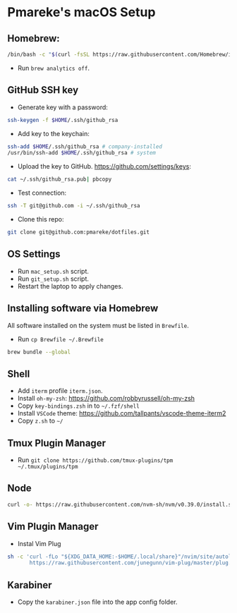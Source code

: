 # Pmareke's macOS Setup

## Homebrew:

```sh
/bin/bash -c "$(curl -fsSL https://raw.githubusercontent.com/Homebrew/install/HEAD/install.sh)"
```

- Run `brew analytics off`.

## GitHub SSH key

- Generate key with a password:

```sh
ssh-keygen -f $HOME/.ssh/github_rsa
```

- Add key to the keychain:

```sh
ssh-add $HOME/.ssh/github_rsa # company-installed
/usr/bin/ssh-add $HOME/.ssh/github_rsa # system
```

- Upload the key to GitHub. https://github.com/settings/keys:

```sh
cat ~/.ssh/github_rsa.pub| pbcopy
```

- Test connection:

```sh
ssh -T git@github.com -i ~/.ssh/github_rsa
```

- Clone this repo:

```sh
git clone git@github.com:pmareke/dotfiles.git
```

## OS Settings

- Run `mac_setup.sh` script.
- Run `git_setup.sh` script.
- Restart the laptop to apply changes.

## Installing software via Homebrew

All software installed on the system must be listed in `Brewfile`.

- Run `cp Brewfile ~/.Brewfile`

```sh
brew bundle --global
```

## Shell

- Add `iterm` profile `iterm.json`.
- Install `oh-my-zsh`: https://github.com/robbyrussell/oh-my-zsh
- Copy `key-bindings.zsh` in to `~/.fzf/shell`
- Install `VSCode` theme: https://github.com/tallpants/vscode-theme-iterm2
- Copy `z.sh` to `~/`

## Tmux Plugin Manager

- Run `git clone https://github.com/tmux-plugins/tpm ~/.tmux/plugins/tpm`

## Node

```sh  
curl -o- https://raw.githubusercontent.com/nvm-sh/nvm/v0.39.0/install.sh | bash
```

## Vim Plugin Manager

- Instal Vim Plug

```sh
sh -c 'curl -fLo "${XDG_DATA_HOME:-$HOME/.local/share}"/nvim/site/autoload/plug.vim --create-dirs \
       https://raw.githubusercontent.com/junegunn/vim-plug/master/plug.vim'
```

## Karabiner

- Copy the `karabiner.json` file into the app config folder.

